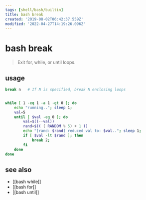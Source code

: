 ```yaml
---
tags: [shell/bash/builtin]
title: bash break
created: '2019-08-02T06:42:37.559Z'
modified: '2022-04-27T14:19:26.096Z'
---
```


# bash break

> Exit for, while, or until loops.

## usage

```sh
break n   # If N is specified, break N enclosing loops


while [ 1 -eq 1 -a 1 -gt 0 ]; do
	echo "running.."; sleep 1;
	val=5
	until [ $val -eq 0 ]; do
		val=$((--val))
		rand=$(( ( RANDOM % 5) + 1 ))
		echo "[rand: $rand] reduced val to: $val.."; sleep 1;
		if [ $val -lt $rand ]; then
			break 2;
		fi
	done
done
```

## see also

- [[bash while]]
- [[bash for]]
- [[bash until]]
